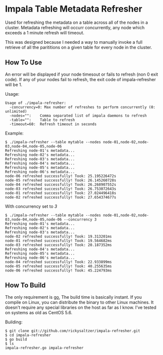 Impala Table Metadata Refresher
===============================

Used for refreshing the metadata on a table across all of the nodes in a cluster. Metadata refreshing
will occurr concurrently, any node which exceeds a 1 minute refresh will timeout. 

This was designed because I needed a way to manually invoke a full retrieve of all the parititions on a given table for
every node in the cluster.

How To Use
----------

An error will be displayed if your node timesout or fails to refresh (non 0 exit code). If any of your nodes fail
to refresh, the exit code of impala-refresher will be 1. 

Usage:

    Usage of ./impala-refresher:
      -concurrency=0: Max number of refreshes to perform concurrently (0: unlimited)
      -nodes="":    Comma separated list of impala daemons to refresh
      -table="":    Table to refresh
      -timeout=60:  Refresh timeout in seconds

Example:

    $ ./impala-refresher --table mytable --nodes node-01,node-02,node-03,node-04,node-05,node-06
    Refreshing node-01's metadata...
    Refreshing node-02's metadata...
    Refreshing node-03's metadata...
    Refreshing node-04's metadata...
    Refreshing node-05's metadata...
    Refreshing node-06's metadata...
    node-06 refreshed successfully! Took: 25.195226472s
    node-05 refreshed successfully! Took: 26.145260728s
    node-04 refreshed successfully! Took: 26.268907552s
    node-03 refreshed successfully! Took: 26.753072643s
    node-01 refreshed successfully! Took: 27.024496418s
    node-02 refreshed successfully! Took: 27.654374677s

With concurrency set to *3*

    $ ./impala-refresher --table mytable --nodes node-01,node-02,node-03,node-04,node-05,node-06 --concurrency 3
    Refreshing node-01's metadata...
    Refreshing node-02's metadata...
    Refreshing node-03's metadata...
    node-02 refreshed successfully! Took: 19.313201ms
    node-01 refreshed successfully! Took: 19.564682ms
    node-03 refreshed successfully! Took: 20.187352ms
    Refreshing node-04's metadata...
    Refreshing node-05's metadata...
    Refreshing node-06's metadata...
    node-04 refreshed successfully! Took: 22.933899ms
    node-05 refreshed successfully! Took: 40.255635ms
    node-06 refreshed successfully! Took: 45.224793ms



How To Build
------------

The only requirement is [go](http://golang.org/), The build time is basically instant. If you compile on Linux, you can
distribute the binary to other Linux machines. It doesn't require any special libraries on the host as far as I know. I've tested on systems as old as CentOS 5.6.

Building:

    $ git clone git://github.com/rickysaltzer/impala-refresher.git
    $ cd impala-refresher
    $ go build
    $ ls
    impala-refresher.go impala-refresher
